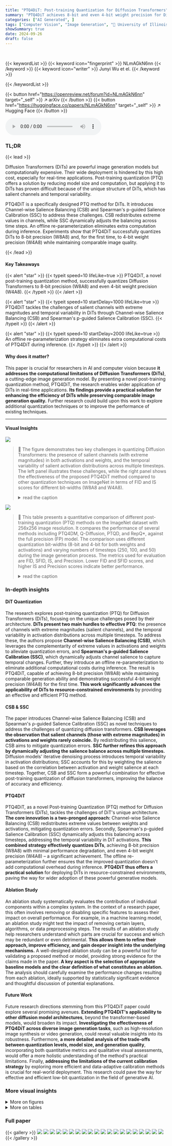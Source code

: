 ```yaml
---
title: "PTQ4DiT: Post-training Quantization for Diffusion Transformers"
summary: "PTQ4DiT achieves 8-bit and even 4-bit weight precision for Diffusion Transformers, significantly improving efficiency for image generation without sacrificing quality."
categories: ["AI Generated", ]
tags: ["Computer Vision", "Image Generation", "🏢 University of Illinois Chicago",]
showSummary: true
date: 2024-09-26
draft: false
---
```


<br>

{{< keywordList >}}
{{< keyword icon="fingerprint" >}} NLmAGkN6nn {{< /keyword >}}
{{< keyword icon="writer" >}} Junyi Wu et el. {{< /keyword >}}
 
{{< /keywordList >}}

{{< button href="https://openreview.net/forum?id=NLmAGkN6nn" target="_self" >}}
↗ arXiv
{{< /button >}}
{{< button href="https://huggingface.co/papers/NLmAGkN6nn" target="_self" >}}
↗ Hugging Face
{{< /button >}}



<audio controls>
    <source src="https://ai-paper-reviewer.com/NLmAGkN6nn/podcast.wav" type="audio/wav">
    Your browser does not support the audio element.
</audio>


### TL;DR


{{< lead >}}

Diffusion Transformers (DiTs) are powerful image generation models but computationally expensive.  Their wide deployment is hindered by this high cost, especially for real-time applications.  Post-training quantization (PTQ) offers a solution by reducing model size and computation, but applying it to DiTs has proven difficult because of the unique structure of DiTs, which has salient channels and temporal variability.

PTQ4DiT is a specifically designed PTQ method for DiTs.  It introduces Channel-wise Salience Balancing (CSB) and Spearman's p-guided Salience Calibration (SSC) to address these challenges.  CSB redistributes extreme values in channels, while SSC dynamically adjusts the balancing across time steps.  An offline re-parameterization eliminates extra computation during inference. Experiments show that PTQ4DiT successfully quantizes DiTs to 8-bit precision (W8A8) and, for the first time, to 4-bit weight precision (W4A8) while maintaining comparable image quality.

{{< /lead >}}


#### Key Takeaways

{{< alert "star" >}}
{{< typeit speed=10 lifeLike=true >}} PTQ4DiT, a novel post-training quantization method, successfully quantizes Diffusion Transformers to 8-bit precision (W8A8) and even 4-bit weight precision (W4A8). {{< /typeit >}}
{{< /alert >}}

{{< alert "star" >}}
{{< typeit speed=10 startDelay=1000 lifeLike=true >}} PTQ4DiT tackles the challenges of salient channels with extreme magnitudes and temporal variability in DiTs through Channel-wise Salience Balancing (CSB) and Spearman's p-guided Salience Calibration (SSC). {{< /typeit >}}
{{< /alert >}}

{{< alert "star" >}}
{{< typeit speed=10 startDelay=2000 lifeLike=true >}} An offline re-parameterization strategy eliminates extra computational costs of PTQ4DiT during inference. {{< /typeit >}}
{{< /alert >}}

#### Why does it matter?
This paper is crucial for researchers in AI and computer vision because **it addresses the computational limitations of Diffusion Transformers (DiTs)**, a cutting-edge image generation model. By presenting a novel post-training quantization method, PTQ4DiT, the research enables wider application of DiTs in real-time applications. **Its findings provide a practical solution for enhancing the efficiency of DiTs while preserving comparable image generation quality.** Further research could build upon this work to explore additional quantization techniques or to improve the performance of existing techniques.

------
#### Visual Insights



![](https://ai-paper-reviewer.com/NLmAGkN6nn/figures_1_1.jpg)

> 🔼 The figure demonstrates two key challenges in quantizing Diffusion Transformers: the presence of salient channels (with extreme magnitudes) in both activations and weights, and the temporal variability of salient activation distributions across multiple timesteps.  The left panel illustrates these challenges, while the right panel shows the effectiveness of the proposed PTQ4DiT method compared to other quantization techniques on ImageNet in terms of FID and IS scores for different bit-widths (W8A8 and W4A8).
> <details>
> <summary>read the caption</summary>
> Figure 1: (Left) Illustration of salient channels in activation and weight. Note that salient activation channels exhibit variations over different timesteps (e.g., t = t1, t2, t3.), posing non-trivial quantization challenges. To mitigate the overall quantization difficulty, our method leverages the complementarity (activation and weight channels do not have extreme magnitude simultaneously) to redistribute channel salience between weights and activations across various timesteps. (Right) Quantization performance on W8A8 and W4A8, employing FID (lower is better) and IS (higher is better) metrics on ImageNet 256x256 [41]. The circle size indicates the model size.
> </details>





![](https://ai-paper-reviewer.com/NLmAGkN6nn/tables_7_1.jpg)

> 🔼 This table presents a quantitative comparison of different post-training quantization (PTQ) methods on the ImageNet dataset with 256x256 image resolution.  It compares the performance of several methods including PTQ4DM, Q-Diffusion, PTQD, and RepQ*, against the full precision (FP) model. The comparison uses different quantization bit-widths (8-bit and 4-bit for both weights and activations) and varying numbers of timesteps (250, 100, and 50) during the image generation process.  The metrics used for evaluation are FID, SFID, IS, and Precision. Lower FID and SFID scores, and higher IS and Precision scores indicate better performance.
> <details>
> <summary>read the caption</summary>
> Table 1: Performance comparison on ImageNet 256x256. ‘(W/A)’ indicates that the precision of weights and activations are W and A bits, respectively.
> </details>





### In-depth insights


#### DiT Quantization
The research explores post-training quantization (PTQ) for Diffusion Transformers (DiTs), focusing on the unique challenges posed by their architecture.  **DiTs present two main hurdles to effective PTQ**: the presence of channels with extreme magnitudes (salient channels), and the temporal variability in activation distributions across multiple timesteps.  To address these, the authors propose **Channel-wise Salience Balancing (CSB)**, which leverages the complementarity of extreme values in activations and weights to alleviate quantization errors, and **Spearman's p-guided Salience Calibration (SSC)**, which dynamically adjusts channel salience to capture temporal changes.  Further, they introduce an offline re-parameterization to eliminate additional computational costs during inference. The result is PTQ4DiT, capable of achieving 8-bit precision (W8A8) while maintaining comparable generation ability and demonstrating successful 4-bit weight precision (W4A8) for the first time.  **This work significantly advances the applicability of DiTs to resource-constrained environments** by providing an effective and efficient PTQ method.

#### CSB & SSC
The paper introduces Channel-wise Salience Balancing (CSB) and Spearman's ρ-guided Salience Calibration (SSC) as novel techniques to address the challenges of quantizing diffusion transformers.  **CSB leverages the observation that salient channels (those with extreme magnitudes) in activations and weights rarely coincide.** By redistributing this salience, CSB aims to mitigate quantization errors.  **SSC further refines this approach by dynamically adjusting the salience balance across multiple timesteps.** Diffusion models' iterative denoising process introduces temporal variability in activation distributions; SSC accounts for this by weighting the salience based on the correlation between activation and weight salience at each timestep.  Together, CSB and SSC form a powerful combination for effective post-training quantization of diffusion transformers, improving the balance of accuracy and efficiency.

#### PTQ4DiT
PTQ4DiT, as a novel Post-training Quantization (PTQ) method for Diffusion Transformers (DiTs), tackles the challenges of DiT's unique architecture.  **The core innovation is a two-pronged approach:**  Channel-wise Salience Balancing (CSB) redistributes extreme values between weights and activations, mitigating quantization errors.  Secondly, Spearman's p-guided Salience Calibration (SSC) dynamically adjusts this balancing across timesteps, addressing the temporal variability in DiT activations.  **This combined strategy effectively quantizes DiTs**, achieving 8-bit precision (W8A8) with minimal performance degradation, and even 4-bit weight precision (W4A8) – a significant achievement. The offline re-parameterization further ensures that the improved quantization doesn't add computational overhead during inference. **PTQ4DiT thus offers a practical solution** for deploying DiTs in resource-constrained environments, paving the way for wider adoption of these powerful generative models.

#### Ablation Study
An ablation study systematically evaluates the contribution of individual components within a complex system.  In the context of a research paper, this often involves removing or disabling specific features to assess their impact on overall performance.  For example, in a machine learning model, an ablation study might test the impact of removing certain layers, algorithms, or data preprocessing steps.  The results of an ablation study help researchers understand which parts are crucial for success and which may be redundant or even detrimental.  **This allows them to refine their approach, improve efficiency, and gain deeper insight into the underlying mechanisms.**  A well-designed ablation study can be a powerful tool for validating a proposed method or model, providing strong evidence for the claims made in the paper.  **A key aspect is the selection of appropriate baseline models and the clear definition of what constitutes an ablation.**  The analysis should carefully examine the performance changes resulting from each ablation, ideally supported by statistically significant evidence and thoughtful discussion of potential explanations.

#### Future Work
Future research directions stemming from this PTQ4DiT paper could explore several promising avenues. **Extending PTQ4DiT's applicability to other diffusion model architectures**, beyond the transformer-based models, would broaden its impact.  **Investigating the effectiveness of PTQ4DiT across diverse image generation tasks**, such as high-resolution image synthesis or video generation, could reveal valuable insights into its robustness.  Furthermore, **a more detailed analysis of the trade-offs between quantization levels, model size, and generation quality**, incorporating both quantitative metrics and qualitative visual assessments, would offer a more holistic understanding of the method's practical limitations. Finally, **addressing the limitations of the current calibration strategy** by exploring more efficient and data-adaptive calibration methods is crucial for real-world deployment. This research could pave the way for effective and efficient low-bit quantization in the field of generative AI.


### More visual insights

<details>
<summary>More on figures
</summary>


![](https://ai-paper-reviewer.com/NLmAGkN6nn/figures_2_1.jpg)

> 🔼 This figure illustrates the architecture of the DiT block, focusing on the linear layer within the MHSA and PF modules.  It shows how the proposed methods, Channel-wise Salience Balancing (CSB) and Spearman's p-guided Salience Calibration (SSC), are integrated to handle the challenges of quantizing diffusion transformers. The right panel visually explains how CSB redistributes salient channels across timesteps to minimize quantization errors, and how SSC dynamically adjusts the focus on specific timesteps based on error levels.
> <details>
> <summary>read the caption</summary>
> Figure 2: (Left) Overview of the Diffusion Transformer (DiT) Block [37]. (Middle) Illustration of the linear layer in Multi-Head Self-Attention (MHSA) and Pointwise Feedforward (PF) modules, which incorporates our proposed Channel-wise Salience Balancing (CSB) and Spearman's p-guided Salience Calibration (SSC) to address quantization difficulties for both activation X and weight W. Appendix A depicts detailed structures of the MHSA and PF modules with adjusted linear layers. (Right) Illustration of CSB and SSC in PTQ4DiT. CSB redistributes salient channels between weights and activations from various timesteps to reduce overall quantization errors. SSC calibrates the activation salience across multiple timesteps via selective aggregation, with more focus on timesteps where quantization errors can be significantly reduced by CSB.
> </details>



![](https://ai-paper-reviewer.com/NLmAGkN6nn/figures_3_1.jpg)

> 🔼 This figure shows the distribution of maximal absolute values for both activation and weight channels in a linear layer of a Diffusion Transformer (DiT). The left panel shows activation channels while the right panel shows weight channels.  The y-axis represents the maximum absolute values, and the x-axis represents the channel index.  Overlaid on the channel values are bars representing the quantization error (MSE) for each channel.  The figure highlights that channels with larger maximal absolute values (marked with stars) tend to experience significantly higher quantization errors. This observation demonstrates a key challenge in quantizing DiTs, where channels with extreme magnitudes cause substantial quantization errors.
> <details>
> <summary>read the caption</summary>
> Figure 3: Illustration of maximal absolute magnitudes of activation (left) and weight (right) channels in a DiT linear layer, alongside their corresponding quantization Error (MSE). Channels with greater maximal absolute values tend to incur larger errors, presenting a fundamental quantization difficulty.
> </details>



![](https://ai-paper-reviewer.com/NLmAGkN6nn/figures_4_1.jpg)

> 🔼 This figure shows how the maximum absolute values of activation channels in a linear layer of a Diffusion Transformer model change over different timesteps during the image generation process.  The box plots illustrate the distribution of these maximum values for each timestep.  The significant variation across timesteps highlights a key challenge in applying post-training quantization to DiTs: the distributions of salient channels (those with extreme magnitudes) are not static but change dynamically throughout the inference process.
> <details>
> <summary>read the caption</summary>
> Figure 4: Boxplot of maximal absolute magnitudes of activation channels in a linear layer within DiT over different timesteps, which exhibit significant temporal variations.
> </details>



![](https://ai-paper-reviewer.com/NLmAGkN6nn/figures_6_1.jpg)

> 🔼 This figure compares the image generation quality of PTQ4DiT with two other state-of-the-art post-training quantization methods (RepQ* and Q-Diffusion) for diffusion transformers.  The images show that PTQ4DiT generates images with better details and overall quality, particularly noticeable in the W4A8 (4-bit weight, 8-bit activation) quantization setting.  The comparison is done using the ImageNet dataset at both 512x512 and 256x256 resolutions.
> <details>
> <summary>read the caption</summary>
> Figure 5: Random samples generated by PTQ4DiT and two strong baselines: RepQ* [21] and Q-Diffusion [18], with W4A8 quantization on ImageNet 512x512 and 256x256. Our method can produce high-quality images with finer details. Appendix E presents more visualization results.
> </details>



![](https://ai-paper-reviewer.com/NLmAGkN6nn/figures_8_1.jpg)

> 🔼 This figure shows the quantization performance results on W8A8 for different numbers of sampling steps (250, 100, and 50) on ImageNet datasets with resolutions of 256x256 and 512x512.  The x-axis represents the SFID (Spatial Fréchet Inception Distance), and the y-axis represents the FID (Fréchet Inception Distance).  The circle size of each point indicates the model size and correlates to computational cost. The results demonstrate that PTQ4DiT achieves comparable performance to the full-precision (FP) model while significantly reducing computational costs, especially at higher resolutions and fewer sampling steps.
> <details>
> <summary>read the caption</summary>
> Figure 6: Quantization performance on W8A8. The circle size represents the computational load (in Gflops).
> </details>



![](https://ai-paper-reviewer.com/NLmAGkN6nn/figures_13_1.jpg)

> 🔼 This figure illustrates how Channel-wise Salience Balancing (CSB) and Spearman's ρ-guided Salience Calibration (SSC) are integrated into the Multi-Head Self-Attention (MHSA) and Pointwise Feedforward (PF) modules of Diffusion Transformer (DiT) blocks to address the challenges of salient channels and temporal variability in DiT quantization.  It shows how the salience balancing matrices are incorporated into the linear layers (Projection1, Projection2, FC1) to redistribute salience between activations and weights, thereby mitigating quantization errors.  The offline integration of the matrices into the weight matrix and MLPs prevents added computational cost during inference.
> <details>
> <summary>read the caption</summary>
> Figure 7: Illustration of structures of the MHSA and PF modules within DiT Blocks [37]. Our proposed CSB and SSC are embedded in their linear layers, including Projection1, Projection2, and FC1. CSB and SSC collectively mitigate the quantization difficulties by transforming both activations and weights using Salience Balancing Matrices, BW and BX. To prevent extra computational burdens at inference time, BW is absorbed into the weight matrix of the linear layer f. Meanwhile, BX is integrated offline into the MLPs layer prior to adaLN modules for Projection1 and FC1, and into the preceding matrix multiplication operation for Projection2.
> </details>



![](https://ai-paper-reviewer.com/NLmAGkN6nn/figures_16_1.jpg)

> 🔼 This figure compares the image generation quality of PTQ4DiT with two other state-of-the-art post-training quantization methods (RepQ* and Q-Diffusion) and the full-precision model.  The comparison is made using W4A8 quantization (4-bit weights, 8-bit activations) on the ImageNet dataset at 256x256 and 512x512 resolution.  The figure shows example image samples from each method, highlighting that PTQ4DiT produces images with greater detail and quality compared to the baselines.  Appendix E contains additional visualization results.
> <details>
> <summary>read the caption</summary>
> Figure 5: Random samples generated by PTQ4DiT and two strong baselines: RepQ* [21] and Q-Diffusion [18], with W4A8 quantization on ImageNet 512x512 and 256x256. Our method can produce high-quality images with finer details. Appendix E presents more visualization results.
> </details>



![](https://ai-paper-reviewer.com/NLmAGkN6nn/figures_17_1.jpg)

> 🔼 This figure compares image samples generated using different post-training quantization (PTQ) methods, including RepQ*, Q-Diffusion, PTQD, and the proposed PTQ4DiT, with a weight and activation precision of 8 bits (W8A8).  It also includes samples from the full-precision DiT model for comparison.  The images were generated using the ImageNet 256x256 dataset. The purpose is to visually demonstrate the relative quality of images produced by each PTQ method compared to the original, unquantized model.  The visual comparison helps assess the impact of each quantization technique on the generative capabilities of the diffusion transformer model.
> <details>
> <summary>read the caption</summary>
> Figure 9: Random samples generated by different PTQ methods with W8A8 quantization, alongside the full-precision DiTs [37], on ImageNet 256x256.
> </details>



</details>




<details>
<summary>More on tables
</summary>


![](https://ai-paper-reviewer.com/NLmAGkN6nn/tables_7_2.jpg)
> 🔼 This table presents a comparison of the performance of different post-training quantization (PTQ) methods on the ImageNet 256x256 dataset.  The methods are compared using FID, sFID, IS, and Precision metrics at various bit-widths (W/A) for weights and activations.  The results show the effectiveness of the proposed PTQ4DiT method in maintaining high performance compared to existing methods, even at lower bit-widths.
> <details>
> <summary>read the caption</summary>
> Table 1: Performance comparison on ImageNet 256x256. ‘(W/A)’ indicates that the precision of weights and activations are W and A bits, respectively.
> </details>

![](https://ai-paper-reviewer.com/NLmAGkN6nn/tables_8_1.jpg)
> 🔼 This table compares the performance of different post-training quantization (PTQ) methods on the ImageNet 256x256 dataset. The methods are evaluated using various metrics (FID, sFID, IS, Precision) at different bit-widths (8-bit and 4-bit) for weights and activations and different numbers of sampling steps.  It allows for assessing the effectiveness of each quantization method in preserving image generation quality while reducing computational cost.
> <details>
> <summary>read the caption</summary>
> Table 1: Performance comparison on ImageNet 256x256. ‘(W/A)’ indicates that the precision of weights and activations are W and A bits, respectively.
> </details>

</details>




### Full paper

{{< gallery >}}
<img src="https://ai-paper-reviewer.com/NLmAGkN6nn/1.png" class="grid-w50 md:grid-w33 xl:grid-w25" />
<img src="https://ai-paper-reviewer.com/NLmAGkN6nn/2.png" class="grid-w50 md:grid-w33 xl:grid-w25" />
<img src="https://ai-paper-reviewer.com/NLmAGkN6nn/3.png" class="grid-w50 md:grid-w33 xl:grid-w25" />
<img src="https://ai-paper-reviewer.com/NLmAGkN6nn/4.png" class="grid-w50 md:grid-w33 xl:grid-w25" />
<img src="https://ai-paper-reviewer.com/NLmAGkN6nn/5.png" class="grid-w50 md:grid-w33 xl:grid-w25" />
<img src="https://ai-paper-reviewer.com/NLmAGkN6nn/6.png" class="grid-w50 md:grid-w33 xl:grid-w25" />
<img src="https://ai-paper-reviewer.com/NLmAGkN6nn/7.png" class="grid-w50 md:grid-w33 xl:grid-w25" />
<img src="https://ai-paper-reviewer.com/NLmAGkN6nn/8.png" class="grid-w50 md:grid-w33 xl:grid-w25" />
<img src="https://ai-paper-reviewer.com/NLmAGkN6nn/9.png" class="grid-w50 md:grid-w33 xl:grid-w25" />
<img src="https://ai-paper-reviewer.com/NLmAGkN6nn/10.png" class="grid-w50 md:grid-w33 xl:grid-w25" />
<img src="https://ai-paper-reviewer.com/NLmAGkN6nn/11.png" class="grid-w50 md:grid-w33 xl:grid-w25" />
<img src="https://ai-paper-reviewer.com/NLmAGkN6nn/12.png" class="grid-w50 md:grid-w33 xl:grid-w25" />
<img src="https://ai-paper-reviewer.com/NLmAGkN6nn/13.png" class="grid-w50 md:grid-w33 xl:grid-w25" />
<img src="https://ai-paper-reviewer.com/NLmAGkN6nn/14.png" class="grid-w50 md:grid-w33 xl:grid-w25" />
<img src="https://ai-paper-reviewer.com/NLmAGkN6nn/15.png" class="grid-w50 md:grid-w33 xl:grid-w25" />
<img src="https://ai-paper-reviewer.com/NLmAGkN6nn/16.png" class="grid-w50 md:grid-w33 xl:grid-w25" />
<img src="https://ai-paper-reviewer.com/NLmAGkN6nn/17.png" class="grid-w50 md:grid-w33 xl:grid-w25" />
<img src="https://ai-paper-reviewer.com/NLmAGkN6nn/18.png" class="grid-w50 md:grid-w33 xl:grid-w25" />
<img src="https://ai-paper-reviewer.com/NLmAGkN6nn/19.png" class="grid-w50 md:grid-w33 xl:grid-w25" />
<img src="https://ai-paper-reviewer.com/NLmAGkN6nn/20.png" class="grid-w50 md:grid-w33 xl:grid-w25" />
{{< /gallery >}}